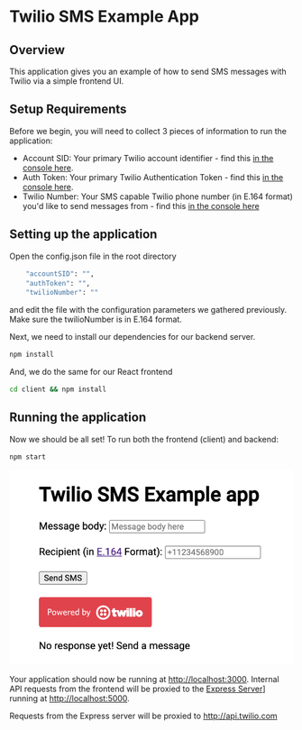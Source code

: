 # Twilio SMS Example App

## Overview

This application gives you an example of how to send SMS messages 
with Twilio via a simple frontend UI.

## Setup Requirements

Before we begin, you will need to collect 3 pieces of information to run the application:
- Account SID: Your primary Twilio account identifier - find this [in the console here](https://www.twilio.com/console).
- Auth Token: Your primary Twilio Authentication Token - find this [in the console here](https://www.twilio.com/console).
- Twilio Number: Your SMS capable Twilio phone number (in E.164 format) you'd like to send messages from - find this [in the console here](https://www.twilio.com/console/phone-numbers/incoming)

## Setting up the application

Open the config.json file in the root directory

```bash
    "accountSID": "",
    "authToken": "",
    "twilioNumber": ""
```

and edit the file with the configuration parameters we gathered previously. Make sure the twilioNumber is in E.164 format.

Next, we need to install our dependencies for our backend server.

```bash
npm install
```

And, we do the same for our React frontend

```bash
cd client && npm install
```

## Running the application

Now we should be all set! To run both the frontend (client) and backend:

```bash
npm start
```

![app](https://github.com/mmenschig/twilio-sms-example/blob/master/app.png?raw=true)

Your application should now be running at [http://localhost:3000](http://localhost:3000). Internal API requests from the frontend will be proxied to the [Express Server](https://expressjs.com/)] running at [http://localhost:5000](http://localhost:5000).

Requests from the Express server will be proxied to http://api.twilio.com
